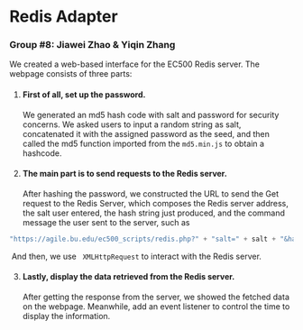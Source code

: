 # Redis Adapter

### Group #8:  Jiawei Zhao & Yiqin Zhang



We created a web-based interface for the EC500 Redis server. The webpage consists of three parts:  



1. #### First of all, set up the password. 

   

   We generated an md5 hash code with salt and password for security concerns. We asked users to input a random string as salt, concatenated it with the assigned password as the seed, and then called the md5 function imported from the `md5.min.js` to obtain a hashcode.



2. #### The main part is to send requests to the Redis server. 

   After hashing the password, we constructed the URL to send the Get request to the Redis Server, which composes the Redis server address, the salt user entered, the hash string just produced, and the command message the user sent to the server, such as 

```javascript
"https://agile.bu.edu/ec500_scripts/redis.php?" + "salt=" + salt + "&hash=" + HashString + "&message=" + message
```

​		And then, we use ` XMLHttpRequest` to interact with the Redis server. 



3. #### Lastly, display the data retrieved from the Redis server.

   After getting the response from the server,  we showed the fetched data on the webpage. Meanwhile, add an event listener to control the time to display the information.